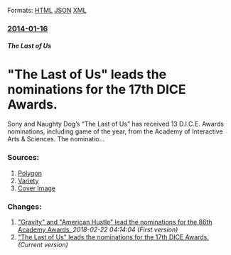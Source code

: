
Formats: [HTML](/news/2014/01/16/the-last-of-us-leads-the-nominations-for-the-17th-dice-awards.html)  [JSON](/news/2014/01/16/the-last-of-us-leads-the-nominations-for-the-17th-dice-awards.json)  [XML](/news/2014/01/16/the-last-of-us-leads-the-nominations-for-the-17th-dice-awards.xml)  

### [2014-01-16](/news/2014/01/16/index.md)

##### The Last of Us
# "The Last of Us" leads the nominations for the 17th DICE Awards. 

Sony and Naughty Dog&#8217;s &#8220;The Last of Us&#8221; has received 13 D.I.C.E. Awards nominations, including game of the year, from the Academy of Interactive Arts &amp; Sciences. The nominatio…


### Sources:

1. [Polygon](http://www.polygon.com/2014/1/16/5316208/17th-annual-dice-awards-nominations-led-by-the-last-of-us)
2. [Variety](https://variety.com/2014/digital/news/the-last-of-us-nabs-13-d-i-c-e-awards-nominations-including-game-of-the-year-1201060712/)
2. [Cover Image](https://pmcvariety.files.wordpress.com/2014/01/the-last-of-us-gets-new-trailer-and-screenshots-2.jpg?w=700&#038;h=393&#038;crop=1)

### Changes:

1. ["Gravity" and "American Hustle" lead the nominations for the 86th Academy Awards. ](/news/2014/01/16/gravity-and-american-hustle-lead-the-nominations-for-the-86th-academy-awards.md) _2018-02-22 04:14:04 (First version)_
1. ["The Last of Us" leads the nominations for the 17th DICE Awards. ](/news/2014/01/16/the-last-of-us-leads-the-nominations-for-the-17th-dice-awards.md) _(Current version)_
